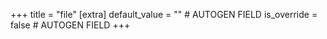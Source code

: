 +++
title = "file"
[extra]
default_value = "" # AUTOGEN FIELD
is_override = false # AUTOGEN FIELD
+++